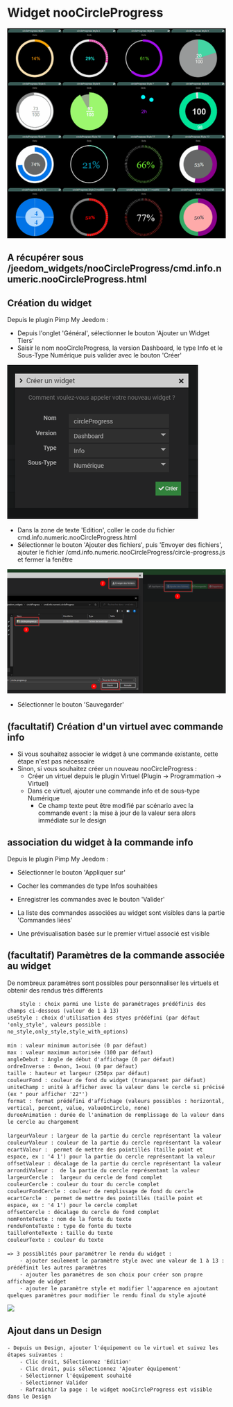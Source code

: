 # Widget nooCircleProgress

![](doc/images/nooCircleProgress.gif)

## A récupérer sous /jeedom_widgets/nooCircleProgress/cmd.info.numeric.nooCircleProgress.html

## Création du widget

Depuis le plugin Pimp My Jeedom :

- Depuis l'onglet 'Général', sélectionner le bouton 'Ajouter un Widget Tiers'
- Saisir le nom nooCircleProgress, la version Dashboard, le type Info et le Sous-Type Numérique puis valider avec le bouton 'Créer'

![](doc/images/pimpWidgetCreation.png)

- Dans la zone de texte 'Edition', coller le code du fichier cmd.info.numeric.nooCircleProgress.html
- Sélectionner le bouton 'Ajouter des fichiers', puis 'Envoyer des fichiers', ajouter le fichier /cmd.info.numeric.nooCircleProgress/circle-progress.js et fermer la fenêtre

![](doc/images/pimpjsFileAdd.png)

- Sélectionner le bouton 'Sauvegarder'


## (facultatif) Création d'un virtuel avec commande info

- Si vous souhaitez associer le widget à une commande existante, cette étape n'est pas nécessaire
- Sinon, si vous souhaitez créer un nouveau nooCircleProgress :
	- Créer un virtuel depuis le plugin Virtuel (Plugin -> Programmation -> Virtuel)
	- Dans ce virtuel, ajouter une commande info et de sous-type Numérique
		- Ce champ texte peut être modifié par scénario avec la commande event : la mise à jour de la valeur sera alors immédiate sur le design

## association du widget à la commande info

Depuis le plugin Pimp My Jeedom :

- Sélectionner le bouton 'Appliquer sur'
- Cocher les commandes de type Infos souhaitées
- Enregistrer les commandes avec le bouton 'Valider'

- La liste des commandes associées au widget sont visibles dans la partie 'Commandes liées'
- Une prévisualisation basée sur le premier virtuel associé est visible

## (facultatif) Paramètres de la commande associée au widget

De nombreux paramètres sont possibles pour personnaliser les virtuels et obtenir des rendus très différents

        style : choix parmi une liste de paramétrages prédéfinis des champs ci-dessous (valeur de 1 à 13)
	useStyle : choix d'utilisation des styes prédéfini (par défaut 'only_style', valeurs possible : no_style,only_style,style_with_options)

	min : valeur minimum autorisée (0 par défaut)
	max : valeur maximum autorisée (100 par défaut)
	angleDebut : Angle de début d'affichage (0 par défaut)
	ordreInverse : 0=non, 1=oui (0 par défaut)
	taille : hauteur et largeur (250px par défaut)
	couleurFond : couleur de fond du widget (transparent par défaut)
	uniteChamp : unité à afficher avec la valeur dans le cercle si précisé (ex ° pour afficher '22°')
	format : format prédéfini d'affichage (valeurs possibles : horizontal, vertical, percent, value, valueOnCircle, none)
	dureeAnimation : durée de l'animation de remplissage de la valeur dans le cercle au chargement

	largeurValeur : largeur de la partie du cercle représentant la valeur
	couleurValeur : couleur de la partie du cercle représentant la valeur
	ecartValeur :  permet de mettre des pointillés (taille point et espace, ex : '4 1') pour la partie du cercle représentant la valeur
	offsetValeur : décalage de la partie du cercle représentant la valeur
	arrondiValeur :  de la partie du cercle représentant la valeur
	largeurCercle :  largeur du cercle de fond complet
	couleurCercle : couleur du tour du cercle complet
	couleurFondCercle : couleur de remplissage de fond du cercle
	ecartCercle :  permet de mettre des pointillés (taille point et espace, ex : '4 1') pour le cercle complet
	offsetCercle : décalage du cercle de fond complet
	nomFonteTexte : nom de la fonte du texte
	renduFonteTexte : type de fonte du texte
	tailleFonteTexte : taille du texte
	couleurTexte : couleur du texte

	=> 3 possiblités pour paramétrer le rendu du widget :
		- ajouter seulement le paramètre style avec une valeur de 1 à 13 : prédéfinit les autres paramètres
		- ajouter les paramètres de son choix pour créer son propre affichage de widget
		- ajouter le paramètre style et modifier l'apparence en ajoutant quelques paramètres pour modifier le rendu final du style ajouté
			
![](doc/images/nooCircleProgressParams.gif)

## Ajout dans un Design

	- Depuis un Design, ajouter l'équipement ou le virtuel et suivez les étapes suivantes :
		- Clic droit, Sélectionnez 'Edition'
		- Clic droit, puis sélectionnez 'Ajouter équipement'
		- Sélectionner l'équipement souhaité
		- Sélectionner Valider
		- Rafraichir la page : le widget nooCircleProgress est visible dans le Design
